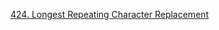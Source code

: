 [424. Longest Repeating Character Replacement](https://leetcode.com/problems/longest-repeating-character-replacement/description/)
